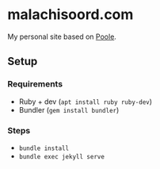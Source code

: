# malachisoord.com

My personal site based on [Poole][0].

## Setup

### Requirements

- Ruby + dev (`apt install ruby ruby-dev`)
- Bundler (`gem install bundler`)

### Steps

- `bundle install`
- `bundle exec jekyll serve`

[0]: http://getpoole.com/
